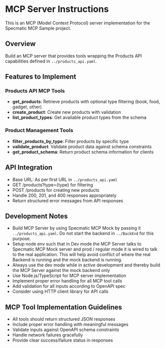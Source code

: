 # MCP Server Instructions

This is an MCP (Model Context Protocol) server implementation for the Specmatic MCP Sample project.

## Overview
Build an MCP server that provides tools wrapping the Products API capabilities defined in `../products_api.yaml`.

## Features to Implement

### Products API MCP Tools
- **get_products**: Retrieve products with optional type filtering (book, food, gadget, other)
- **create_product**: Create new products with validation
- **list_product_types**: Get available product types from the schema

### Product Management Tools  
- **filter_products_by_type**: Filter products by specific type
- **validate_product**: Validate product data against schema constraints
- **get_product_schema**: Return product schema information for clients

## API Integration
- Base URL: As per first URL in `../products_api.yaml`
- GET /products?type={type} for filtering
- POST /products for creating new products
- Handle 200, 201, and 400 responses appropriately
- Return structured error messages from API responses

## Development Notes
- Build MCP Server by using Specmatic MCP Mock by passing it `../products_api.yaml`. Do not start the backend in `../BackEnd` for this purpose.
- Setup node env such that in Dev mode the MCP Server talks to Specmatic MCP Mock server and prod / regular mode it is wired to talk to the real application. This will help avoid conflict of where the real Backend is running and the mock backend is running.
- Always use the dev mode while in active development and thereby build the MCP Server against the mock backend only
- Use Node.js/TypeScript for MCP server implementation
- Implement proper error handling for all MCP tool calls
- Add validation for all inputs according to OpenAPI spec
- Consider using HTTP client library for API calls

## MCP Tool Implementation Guidelines
- All tools should return structured JSON responses
- Include proper error handling with meaningful messages
- Validate inputs against OpenAPI schema constraints
- Handle network failures gracefully
- Provide clear success/failure status in responses
